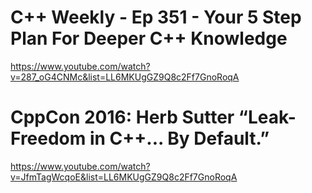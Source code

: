 # C++ Weekly - Ep 351 - Your 5 Step Plan For Deeper C++ Knowledge
https://www.youtube.com/watch?v=287_oG4CNMc&list=LL6MKUgGZ9Q8c2Ff7GnoRoqA

# CppCon 2016: Herb Sutter “Leak-Freedom in C++... By Default.”
https://www.youtube.com/watch?v=JfmTagWcqoE&list=LL6MKUgGZ9Q8c2Ff7GnoRoqA


